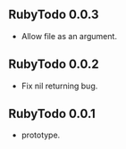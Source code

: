## RubyTodo 0.0.3 ##

* Allow file as an argument.

## RubyTodo 0.0.2 ##

* Fix nil returning bug.

## RubyTodo 0.0.1 ##

* prototype.

